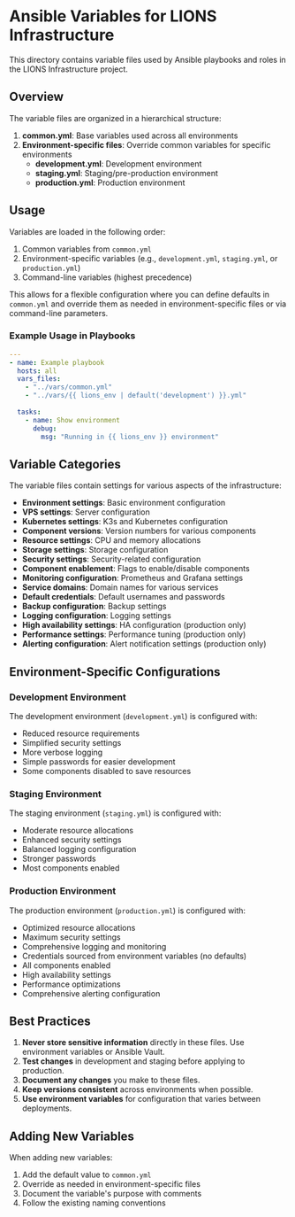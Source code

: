 # Ansible Variables for LIONS Infrastructure

This directory contains variable files used by Ansible playbooks and roles in the LIONS Infrastructure project.

## Overview

The variable files are organized in a hierarchical structure:

1. **common.yml**: Base variables used across all environments
2. **Environment-specific files**: Override common variables for specific environments
   - **development.yml**: Development environment
   - **staging.yml**: Staging/pre-production environment
   - **production.yml**: Production environment

## Usage

Variables are loaded in the following order:

1. Common variables from `common.yml`
2. Environment-specific variables (e.g., `development.yml`, `staging.yml`, or `production.yml`)
3. Command-line variables (highest precedence)

This allows for a flexible configuration where you can define defaults in `common.yml` and override them as needed in environment-specific files or via command-line parameters.

### Example Usage in Playbooks

```yaml
---
- name: Example playbook
  hosts: all
  vars_files:
    - "../vars/common.yml"
    - "../vars/{{ lions_env | default('development') }}.yml"
  
  tasks:
    - name: Show environment
      debug:
        msg: "Running in {{ lions_env }} environment"
```

## Variable Categories

The variable files contain settings for various aspects of the infrastructure:

- **Environment settings**: Basic environment configuration
- **VPS settings**: Server configuration
- **Kubernetes settings**: K3s and Kubernetes configuration
- **Component versions**: Version numbers for various components
- **Resource settings**: CPU and memory allocations
- **Storage settings**: Storage configuration
- **Security settings**: Security-related configuration
- **Component enablement**: Flags to enable/disable components
- **Monitoring configuration**: Prometheus and Grafana settings
- **Service domains**: Domain names for various services
- **Default credentials**: Default usernames and passwords
- **Backup configuration**: Backup settings
- **Logging configuration**: Logging settings
- **High availability settings**: HA configuration (production only)
- **Performance settings**: Performance tuning (production only)
- **Alerting configuration**: Alert notification settings (production only)

## Environment-Specific Configurations

### Development Environment

The development environment (`development.yml`) is configured with:
- Reduced resource requirements
- Simplified security settings
- More verbose logging
- Simple passwords for easier development
- Some components disabled to save resources

### Staging Environment

The staging environment (`staging.yml`) is configured with:
- Moderate resource allocations
- Enhanced security settings
- Balanced logging configuration
- Stronger passwords
- Most components enabled

### Production Environment

The production environment (`production.yml`) is configured with:
- Optimized resource allocations
- Maximum security settings
- Comprehensive logging and monitoring
- Credentials sourced from environment variables (no defaults)
- All components enabled
- High availability settings
- Performance optimizations
- Comprehensive alerting configuration

## Best Practices

1. **Never store sensitive information** directly in these files. Use environment variables or Ansible Vault.
2. **Test changes** in development and staging before applying to production.
3. **Document any changes** you make to these files.
4. **Keep versions consistent** across environments when possible.
5. **Use environment variables** for configuration that varies between deployments.

## Adding New Variables

When adding new variables:

1. Add the default value to `common.yml`
2. Override as needed in environment-specific files
3. Document the variable's purpose with comments
4. Follow the existing naming conventions